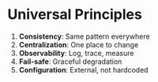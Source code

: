 # Universal Principles
1. **Consistency**: Same pattern everywhere
2. **Centralization**: One place to change
3. **Observability**: Log, trace, measure
4. **Fail-safe**: Graceful degradation
5. **Configuration**: External, not hardcoded
